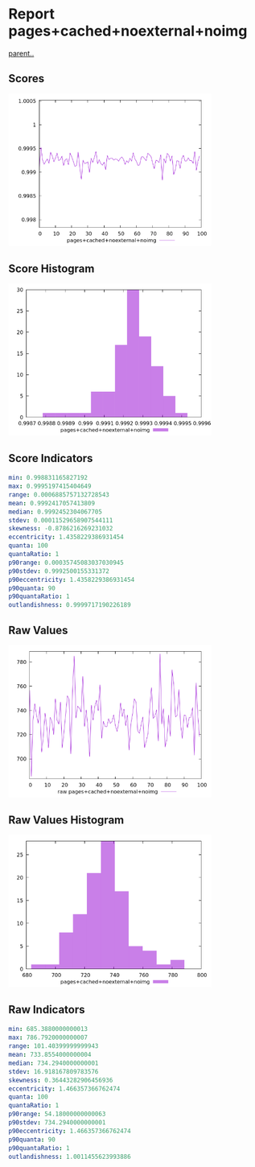 # Report pages+cached+noexternal+noimg

[parent..](./..)  


## Scores

![score](./score.png)  

## Score Histogram

![hist](./hist.png)  

## Score Indicators

```yaml
min: 0.998831165827192
max: 0.9995197415404649
range: 0.0006885757132728543
mean: 0.9992417057413809
median: 0.9992452304067705
stdev: 0.00011529658907544111
skewness: -0.8786216269231032
eccentricity: 1.4358229386931454
quanta: 100
quantaRatio: 1
p90range: 0.00035745083037030945
p90stdev: 0.9992500155331372
p90eccentricity: 1.4358229386931454
p90quanta: 90
p90quantaRatio: 1
outlandishness: 0.9999717190226189

```

## Raw Values

![raw](./raw.png)  

## Raw Values Histogram

![raw hist](./raw_hist.png)  

## Raw Indicators

```yaml
min: 685.3880000000013
max: 786.7920000000007
range: 101.40399999999943
mean: 733.8554000000004
median: 734.2940000000001
stdev: 16.918167809783576
skewness: 0.36443282906456936
eccentricity: 1.466357366762474
quanta: 100
quantaRatio: 1
p90range: 54.18000000000063
p90stdev: 734.2940000000001
p90eccentricity: 1.466357366762474
p90quanta: 90
p90quantaRatio: 1
outlandishness: 1.0011455623993886

```

<style>
  img {
    max-width: 80%;
  }
</style>
      
